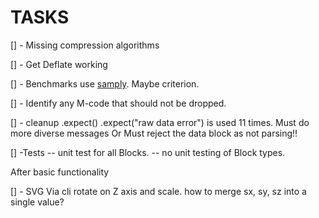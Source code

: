 # TASKS

[] - Missing compression algorithms

[] - Get Deflate working

[] - Benchmarks use [samply](https://crates.io/crates/samply). Maybe criterion.

[] - Identify any M-code that should not be dropped.

[] - cleanup .expect() .expect("raw data error") is used 11
    times. Must do more diverse messages
    Or
    Must reject the data block as not parsing!!

[] -Tests
     -- unit test for all Blocks.
     -- no unit testing of Block types.

After basic functionality

[] - SVG Via cli rotate on Z axis and scale.
     how to merge sx, sy, sz into a single value?
